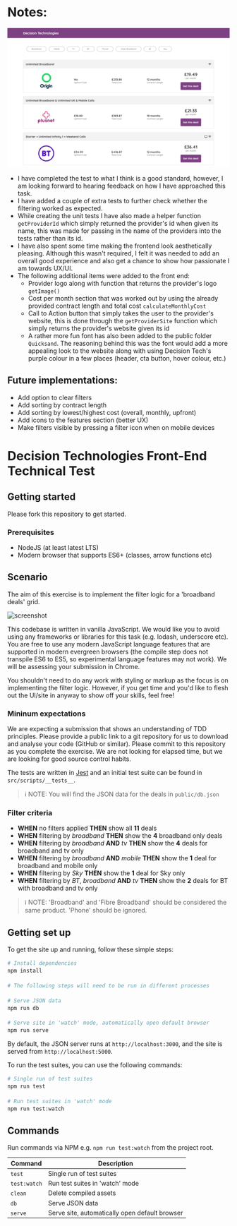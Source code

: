 # Notes:

![screenshot](finalVersion.png)

- I have completed the test to what I think is a good standard, however, I am looking forward to hearing feedback on how I have approached this task.
- I have added a couple of extra tests to further check whether the filtering worked as expected.
- While creating the unit tests I have also made a helper function `getProviderId` which simply returned the provider's id when given its name, this was made for passing in the name of the providers into the tests rather than its id.
- I have also spent some time making the frontend look aesthetically pleasing. Although this wasn't required, I felt it was needed to add an overall good experience and also get a chance to show how passionate I am towards UX/UI.
- The following additional items were added to the front end:
  - Provider logo along with function that returns the provider's logo `getImage()`
  - Cost per month section that was worked out by using the already provided contract length and total cost `calculateMonthlyCost`
  - Call to Action button that simply takes the user to the provider's website, this is done through the `getProviderSite` function which simply returns the provider's website given its id
  - A rather more fun font has also been added to the public folder `Quicksand`. The reasoning behind this was the font would add a more appealing look to the website along with using Decision Tech's purple colour in a few places (header, cta button, hover colour, etc.)

## Future implementations:

- Add option to clear filters
- Add sorting by contract length
- Add sorting by lowest/highest cost (overall, monthly, upfront)
- Add icons to the features section (better UX)
- Make filters visible by pressing a filter icon when on mobile devices

# Decision Technologies Front-End Technical Test

## Getting started

Please fork this repository to get started.

### Prerequisites

- NodeJS (at least latest LTS)
- Modern browser that supports ES6+ (classes, arrow functions etc)

## Scenario

The aim of this exercise is to implement the filter logic for a 'broadband deals' grid.

![screenshot](screenshot.PNG)

This codebase is written in vanilla JavaScript. We would like you to avoid using any frameworks or libraries for this task (e.g. lodash, underscore etc). You are free to use any modern JavaScript language features that are supported in modern evergreen browsers (the compile step does not transpile ES6 to ES5, so experimental language features may not work). We will be assessing your submission in Chrome.

You shouldn't need to do any work with styling or markup as the focus is on implementing the filter logic. However, if you get time and you'd like to flesh out the UI/site in anyway to show off your skills, feel free!

### Mininum expectations

We are expecting a submission that shows an understanding of TDD principles. Please provide a public link to a git repository for us to download and analyse your code (GitHub or similar). Please commit to this repository as you complete the exercise. We are not looking for elapsed time, but we are looking for good source control habits.

The tests are written in [Jest](https://jestjs.io/) and an initial test suite can be found in `src/scripts/__tests__`.

> ℹ️ NOTE: You will find the JSON data for the deals in `public/db.json`

### Filter criteria

- **WHEN** no filters applied **THEN** show all **11** deals
- **WHEN** filtering by _broadband_ **THEN** show the **4** broadband only deals
- **WHEN** filtering by _broadband_ **AND** _tv_ **THEN** show the **4** deals for broadband and tv only
- **WHEN** filtering by _broadband_ **AND** _mobile_ **THEN** show the **1** deal for broadband and mobile only
- **WHEN** filtering by _Sky_ **THEN** show the **1** deal for Sky only
- **WHEN** filtering by _BT_, _broadband_ **AND** _tv_ **THEN** show the **2** deals for BT with broadband and tv only

> ℹ️ NOTE: 'Broadband' and 'Fibre Broadband' should be considered the same product. 'Phone' should be ignored.

## Getting set up

To get the site up and running, follow these simple steps:

```bash
# Install dependencies
npm install

# The following steps will need to be run in different processes

# Serve JSON data
npm run db

# Serve site in 'watch' mode, automatically open default browser
npm run serve
```

By default, the JSON server runs at `http://localhost:3000`, and the site is served from `http://localhost:5000`.

To run the test suites, you can use the following commands:

```bash
# Single run of test suites
npm run test

# Run test suites in 'watch' mode
npm run test:watch
```

## Commands

Run commands via NPM e.g. `npm run test:watch` from the project root.

| Command      | Description                                    |
| ------------ | ---------------------------------------------- |
| `test`       | Single run of test suites                      |
| `test:watch` | Run test suites in 'watch' mode                |
| `clean`      | Delete compiled assets                         |
| `db`         | Serve JSON data                                |
| `serve`      | Serve site, automatically open default browser |
